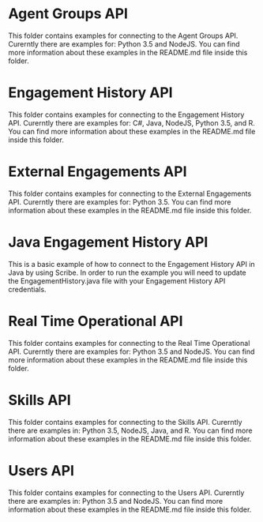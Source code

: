 # Agent Groups API

This folder contains examples for connecting to the Agent Groups API. Curerntly there are examples for: Python 3.5 and NodeJS. You can find more information about these examples in the README.md file inside this folder.

# Engagement History API 

This folder contains examples for connecting to the Engagement History API. Curerntly there are examples for: C#, Java, NodeJS, Python 3.5, and R. You can find more information about these examples in the README.md file inside this folder.

# External Engagements API 

This folder contains examples for connecting to the External Engagements API. Curerntly there are examples for: Python 3.5. You can find more information about these examples in the README.md file inside this folder.

# Java Engagement History API

This is a basic example of how to connect to the Engagement History API in Java by using Scribe. In order to run the example you will need to update the EngagementHistory.java file with your Engagement History API credentials.

# Real Time Operational API 

This folder contains examples for connecting to the Real Time Operational API. Curerntly there are examples for: Python 3.5 and NodeJS. You can find more information about these examples in the README.md file inside this folder.

# Skills API 

This folder contains examples for connecting to the Skills API. Curerntly there are examples in: Python 3.5, NodeJS, Java, and R. You can find more information about these examples in the README.md file inside this folder.

# Users API 

This folder contains examples for connecting to the Users API. Curerntly there are examples in: Python 3.5 and NodeJS. You can find more information about these examples in the README.md file inside this folder.